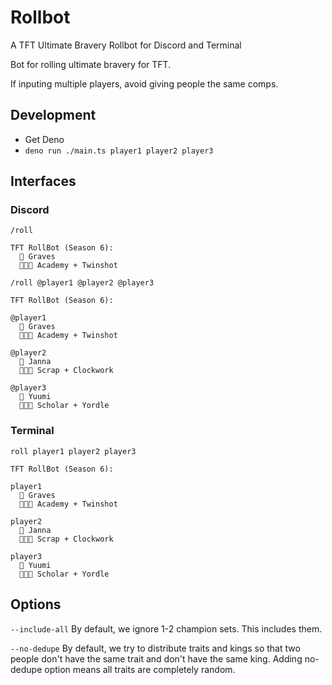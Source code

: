 # Rollbot

A TFT Ultimate Bravery Rollbot for Discord and Terminal

Bot for rolling ultimate bravery for TFT.

If inputing multiple players, avoid giving people the same comps.

## Development
- Get Deno
- `deno run ./main.ts player1 player2 player3`

## Interfaces

### Discord

```
/roll

TFT RollBot (Season 6):
  👑 Graves
  👨‍👩‍👦 Academy + Twinshot
```

```
/roll @player1 @player2 @player3

TFT RollBot (Season 6):

@player1
  👑 Graves
  👨‍👩‍👦 Academy + Twinshot

@player2
  👑 Janna
  👨‍👩‍👦 Scrap + Clockwork

@player3
  👑 Yuumi
  👨‍👩‍👦 Scholar + Yordle
```

### Terminal

```
roll player1 player2 player3

TFT RollBot (Season 6):

player1
  👑 Graves
  👨‍👩‍👦 Academy + Twinshot

player2
  👑 Janna
  👨‍👩‍👦 Scrap + Clockwork

player3
  👑 Yuumi
  👨‍👩‍👦 Scholar + Yordle
```

## Options

`--include-all` By default, we ignore 1-2 champion sets. This includes them.

`--no-dedupe` By default, we try to distribute traits and kings so that two
people don't have the same trait and don't have the same king. Adding no-dedupe
option means all traits are completely random.
